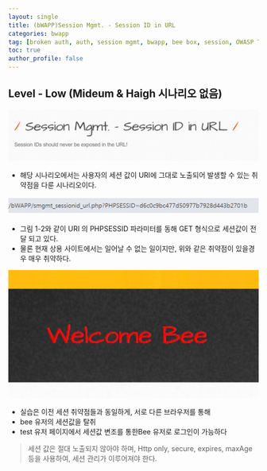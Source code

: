 ```yaml
---
layout: single
title: (bWAPP)Session Mgmt. - Session ID in URL
categories: bwapp
tag: [broken auth, auth, session mgmt, bwapp, bee box, session, OWASP TOP 10, OWASP]
toc: true
author_profile: false
---
```


## Level - Low (Mideum & Haigh 시나리오 없음)
![그림 1-1](/assets/image/bwapp/Broken-Auth/Session%20ID%20in%20URL-archive/image.png)
- 해당 시나리오에서는 사용자의 세션 값이 URI에 그대로 노출되어 발생할 수 있는 취약점을 다룬 시나리오이다.

![그림 1-2](/assets/image/bwapp/Broken-Auth/Session%20ID%20in%20URL-archive/image-1.png)
- 그림 1-2와 같이 URI 의 PHPSESSID 파라미터를 동해 GET 형식으로 세션값이 전달 되고 있다.
- 물론 현재 상용 사이트에서는 일어날 수 없는 일이지만, 위와 같은 취약점이 있을경우 매우 취약하다.

![그림 1-3](/assets/image/bwapp/Broken-Auth/Session%20ID%20in%20URL-archive/image-2.png)
- 실습은 이전 세션 취약점들과 동일하게, 서로 다른 브라우저를 통해
- bee 유저의 세션값을 탈취
- test 유저 페이지에서 세션값 변조를 통한Bee 유저로 로그인이 가능하다

> 세션 값은 절대 노출되지 않아야 하며, Http only, secure, expires, maxAge  등을 사용하여, 세션 관리가 이루어져야 한다.